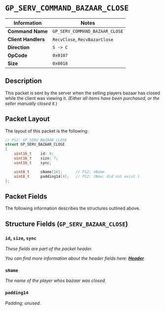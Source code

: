 # `GP_SERV_COMMAND_BAZAAR_CLOSE`

| Information               | Notes |
|---                        |---    |
| **Command Name**          | `GP_SERV_COMMAND_BAZAAR_CLOSE` |
| **Client Handlers**       | `RecvClose`, `RecvBazarClose` |
| **Direction**             | `S -> C` |
| **OpCode**                | `0x0107` |
| **Size**                  | `0x0018` |

## Description

This packet is sent by the server when the selling players bazaar has closed while the client was viewing it. _(Either all items have been purchased, or the seller manually closed it._)

## Packet Layout

The layout of this packet is the following:

```cpp
// PS2: GP_SERV_BAZAAR_CLOSE
struct GP_SERV_BAZAAR_CLOSE
{
    uint16_t    id: 9;
    uint16_t    size: 7;
    uint16_t    sync;

    uint8_t     sName[16];      // PS2: sName
    uint8_t     padding14[4];   // PS2: (New; did not exist.)
};
```

## Packet Fields

The following information describes the structures outlined above.

## Structure Fields (`GP_SERV_BAZAAR_CLOSE`)

### `id`, `size`, `sync`

_These fields are part of the packet header._

_You can find more information about the header fields here: [**Header**](/world/HEADER.md)_

### `sName`

_The name of the player whos bazaar was closed._

### `padding14`

_Padding; unused._
